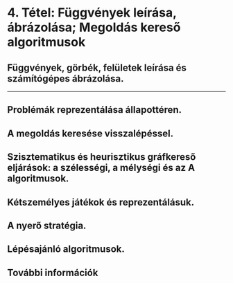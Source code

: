 # 4. Tétel: Függvények leírása, ábrázolása; Megoldás kereső algoritmusok

## Függvények, görbék, felületek leírása és számítógépes ábrázolása.

---------------

## Problémák reprezentálása állapottéren. 
## A megoldás keresése visszalépéssel. 
## Szisztematikus és heurisztikus gráfkereső eljárások: a szélességi, a mélységi és az A algoritmusok. 
## Kétszemélyes játékok és reprezentálásuk. 
## A nyerő stratégia. 
## Lépésajánló algoritmusok.


## További információk
